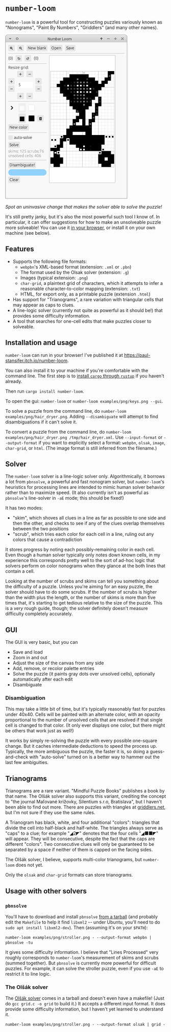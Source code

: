 # `number-loom`

`number-loom` is a powerful tool for constructing puzzles variously known as "Nonograms", "Paint By Numbers", "Griddlers" (and many other names).

![Screenshot of a GUI editor](screenshot.png)

*Spot an uninvasive change that makes the solver able to solve the puzzle!*

It's still pretty janky, but it's also the most powerful such tool I know of. In particular, it can offer suggestions for how to make an unsolveable puzzle more solveable!  You can use it [in your browser](https://paul-stansifer.itch.io/number-loom), or install it on your own machine (see below).

## Features

* Supports the following file formats:
  * `webpbn`'s XML-based format (extension: `.xml` or `.pbn`)
  * The format used by the Olsak solver (extension: `.g`)
  * Images (typical extension: `.png`)
  * `char-grid`, a plaintext grid of characters, which it attempts to infer a reasonable character-to-color mapping (extension: `.txt`)
  * HTML, for export only, as a printable puzzle (extension `.html`)
* Has support for "Trianograms", a rare variation with triangular cells that may appear as caps to clues.
* A line-logic solver (currently not quite as powerful as it should be!) that provides some difficulty information.
* A tool that searches for one-cell edits that make puzzles closer to solveable.


## Installation and usage

`number-loom` can run in your browser! I've published it at https://paul-stansifer.itch.io/number-loom.

You can also install it to your machine if you're comfortable with the command line. The first step is to [install `cargo` through `rustup`](https://doc.rust-lang.org/cargo/getting-started/installation.html) if you haven't already.

Then run `cargo install number-loom`.

To open the gui: `number-loom` or `number-loom examples/png/keys.png --gui`.

To solve a puzzle from the command line, do `number-loom examples/png/hair_dryer.png`.  Adding `--disambiguate` will attempt to find disambiguations if it can't solve it.

To convert a puzzle from the command line, do `number-loom examples/png/hair_dryer.png /tmp/hair_dryer.xml`.  Use `--input-format` or `--output-format` if you want to explicitly select a format: `webpbn`, `olsak`, `image`, `char-grid`, or `html`. (The image format is still inferred from the filename.)

## Solver

The `number-loom` solver is a line-logic solver only. Algorithmically, it borrows a lot from `pbnsolve`, a powerful and fast nonogram solver, but `number-loom`'s heuristics for processing lines are intended to mimic human solver behavior rather than to maximize speed. (It also currently isn't as powerful as `pbnsolve`'s line-solver in `-aE` mode; this should be fixed!)

It has two modes:
  * "skim", which shoves all clues in a line as far as possible to one side and then the other, and checks to see if any of the clues overlap themselves between the two positions
  * "scrub", which tries each color for each cell in a line, ruling out any colors that cause a contradiction

It stores progress by noting each possibly-remaining color in each cell. Even though a human solver typically only notes down known cells, in my experience this corresponds pretty well to the sort of ad-hoc logic that solvers perform on color nonograms when they glance at the both lines that contain a cell.

Looking at the number of scrubs and skims can tell you something about the difficulty of a puzzle. Unless you're aiming for an easy puzzle, the solver should have to do some scrubs. If the number of scrubs is higher than the width plus the length, or the number of skims is more than five times that, it's starting to get tedious relative to the size of the puzzle. This is a *very* rough guide, though; the solver definitely doesn't measure difficulty completely accurately.

## GUI

The GUI is very basic, but you can

* Save and load
* Zoom in and out
* Adjust the size of the canvas from any side
* Add, remove, or recolor palette entries
* Solve the puzzle (it paints gray dots over unsolved cells), optionally automatically after each edit
* Disambiguate

### Disambiguation

This may take a little bit of time, but it's typically reasonably fast for puzzles under 40x40. Cells will be painted with an alternate color, with an opacity proportional to the number of unsolved cells that are resolved if that single cell is changed to that color. (It only ever displays one color, but there might be others that work just as well!)

It works by simply re-solving the puzzle with every possible one-square change. But it caches intermediate deductions to speed the process up. Typically, the more ambiguous the puzzle, the faster it is, so doing a guess-and-check with "auto-solve" turned on is a better way to hammer out the last few ambiguities.

## Trianograms

Trianograms are a rare variant. "Mindful Puzzle Books" publishes a book by that name. The Olšák solver also supports this variant, crediting the concept to "the journal Maľované krížovky, Silentium s.r.o, Bratislava", but I haven't been able to find out more. There are puzzles with triangles at [griddlers.net](http://griddlers.net/), but I'm not sure if they use the same rules.

A Trianogram has black, white, and four additional "colors": triangles that divide the cell into half-black and half-white. The triangles always serve as "caps" to a clue; for example "◢2◤" denotes that the four cells "◢■■◤" will appear. They will be consecutive, despite the fact that the caps are different "colors". Two consecutive clues will only be guaranteed to be separated by a space if neither of them is capped on the facing sides.

The Olšák solver, I believe, supports multi-color trianograms, but `number-loom` does not yet.

Only the `olsak` and `char-grid` formats can store trianograms.

## Usage with other solvers

### `pbnsolve`

You'll have to download and install `pbnsolve` [from a tarball] (and probably edit the `Makefile` to help it find `libxml2` -- under Ubuntu, you'll need to do `sudo apt install libxml2-dev`). Then (assuming it's on your `$PATH`):

[`pbnsolve`]: https://webpbn.com/pbnsolve.html
[from a tarball]: https://code.google.com/archive/p/pbnsolve/downloads

```
number-loom examples/png/stroller.png - --output-format webpbn | pbnsolve -tu
```

It gives some difficulty information. I believe that "Lines Processed" very roughly corresponds to `number-loom`'s measurement of skims and scrubs (summed together). But `pbnsolve` is currently more powerful for difficult puzzles. For example, it can solve the stroller puzzle, even if you use `-aE` to restrict it to line logic.


### The Olšák solver
The [Olšák solver] comes in a tarball and doesn't even have a makefile! (Just do `gcc grid.c -o grid` to build it.) It accepts a different input format. It does provide some difficulty information, but I haven't yet learned to understand it.

[Olšák solver]:  http://www.olsak.net/grid.html

```
number-loom examples/png/stroller.png - --output-format olsak | grid -
```